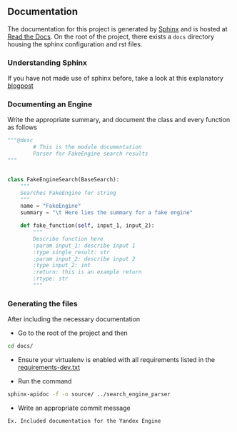 ## Documentation

The documentation for this project is generated by [Sphinx](https://sphinx-doc.org) and is hosted at [Read the Docs](https://search-engine-parser.readthedocs.io).
On the root of the project, there exists a `docs` directory housing the sphinx configuration and rst files. 

### Understanding Sphinx

If you have not made use of sphinx before, take a look at this explanatory [blogpost](https://medium.com/@richdayandnight/a-simple-tutorial-on-how-to-document-your-python-project-using-sphinx-and-rinohtype-177c22a15b5b)


### Documenting an Engine

Write the appropriate summary, and document the class and every function as follows

```python
"""@desc 
        # This is the module documentation
		Parser for FakeEngine search results
"""


class FakeEngineSearch(BaseSearch):
    """
    Searches FakeEngine for string
    """
    name = "FakeEngine"
    summary = "\t Here lies the summary for a fake engine"

    def fake_function(self, input_1, input_2):
        """
        Describe function here
        :param input_1: describe input 1
        :type single_result: str
        :param input_2: describe input 2
        :type input_2: int
        :return: this is an example return
        :rtype: str
        """
```

### Generating the files

After including the necessary documentation

* Go to the root of the project and then

```bash
cd docs/
```

* Ensure your virtualenv is enabled with all requirements listed in the [requirements-dev.txt](https://github.com/bisoncorps/search-engine-parser/blob/master/requirements-dev.txt)

* Run the command

```bash
sphinx-apidoc -f -o source/ ../search_engine_parser
```

* Write an appropriate commit message

```t
Ex. Included documentation for the Yandex Engine
```
